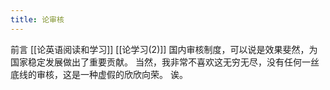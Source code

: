```yaml
---
title: 论审核
---
```

前言 [[论英语阅读和学习]] [[论学习(2)]]
国内审核制度，可以说是效果斐然，为国家稳定发展做出了重要贡献。
当然，我非常不喜欢这无穷无尽，没有任何一丝底线的审核，这是一种虚假的欣欣向荣。
诶。
